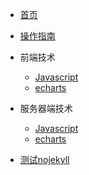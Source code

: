 <!-- docs/_sidebar.md -->

* [首页](README)
* [操作指南](guide)

* 前端技术
    * [Javascript](01/javascript/)
    * [echarts](01/echarts/)

* 服务器端技术
    * [Javascript](01/javascript)
    * [echarts](01/echarts/Readme)


* [测试nojekyll](_testignore)
